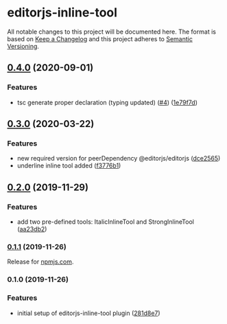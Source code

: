 # editorjs-inline-tool

All notable changes to this project will be documented here. The format is based on [Keep a Changelog](http://keepachangelog.com/en/1.0.0/) and this project adheres to [Semantic Versioning](http://semver.org/spec/v2.0.0.html).


## [0.4.0](https://github.com/natterstefan/editorjs-inline-tool/compare/v0.3.0...v0.4.0) (2020-09-01)


### Features

* tsc generate proper declaration (typing updated) ([#4](https://github.com/natterstefan/editorjs-inline-tool/issues/4)) ([1e79f7d](https://github.com/natterstefan/editorjs-inline-tool/commit/1e79f7d041739e58356b440c19af1ea23f91a6cc))

## [0.3.0](https://github.com/natterstefan/editorjs-inline-tool/compare/v0.2.0...v0.3.0) (2020-03-22)


### Features

* new required version for peerDependency @editorjs/editorjs ([dce2565](https://github.com/natterstefan/editorjs-inline-tool/commit/dce2565579b267355f3848a14ca0335f1fe0a01d))
* underline inline tool added ([f3776b1](https://github.com/natterstefan/editorjs-inline-tool/commit/f3776b11377d5dc2e98163c8e546ba4774641a1b))

## [0.2.0](https://github.com/natterstefan/editorjs-inline-tool/compare/v0.1.1...v0.2.0) (2019-11-29)


### Features

* add two pre-defined tools: ItalicInlineTool and StrongInlineTool ([aa23db2](https://github.com/natterstefan/editorjs-inline-tool/commit/aa23db22ce2b25abebd6ae6e2c4f906a1d021b08))

### [0.1.1](https://github.com/natterstefan/editorjs-inline-tool/compare/v0.1.0...v0.1.1) (2019-11-26)

Release for [npmjs.com](https://www.npmjs.com/package/editorjs-inline-tool).

### 0.1.0 (2019-11-26)

### Features

- initial setup of editorjs-inline-tool plugin ([281d8e7](https://github.com/natterstefan/editorjs-inline-tool/commit/281d8e7aeedd72627b5be1370d31c0e891443423))
